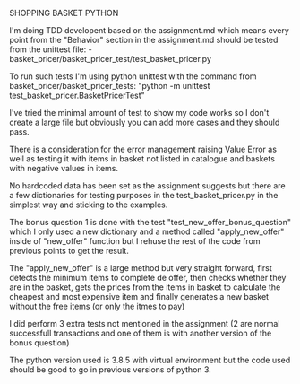 
SHOPPING BASKET PYTHON

I'm doing TDD developent based on the assignment.md which means every point from the "Behavior" section in the assignment.md should be tested from the unittest file:
    - basket_pricer/basket_pricer_test/test_basket_pricer.py

To run such tests I'm using python unittest with the command from basket_pricer/basket_pricer_tests: "python -m unittest test_basket_pricer.BasketPricerTest"

I've tried the minimal amount of test to show my code works so I don't create a large file but obviously you can add more cases and they should pass.

There is a consideration for the error management raising Value Error as well as testing it with items in basket not listed in catalogue and baskets with negative values in items.

No hardcoded data has been set as the assignment suggests but there are a few dictionaries for testing purposes in the test_basket_pricer.py in the simplest way and sticking to the examples.

The bonus question 1 is done with the test "test_new_offer_bonus_question" which I only used a new dictionary and a method called "apply_new_offer" inside of "new_offer" function but I rehuse the rest of the code from previous points to get the result.

The "apply_new_offer" is a large method but very straight forward, first detects the minimum items to complete de offer, then checks whether they are in the basket, gets the prices from the items in basket to calculate the cheapest and most expensive item and finally generates a new basket without the free items (or only the itmes to pay) 

I did perform 3 extra tests not mentioned in the assignment (2 are normal successfull transactions and one of them is with another version of the bonus question)

The python version used is 3.8.5 with virtual environment but the code used should be good to go in previous versions of python 3.
